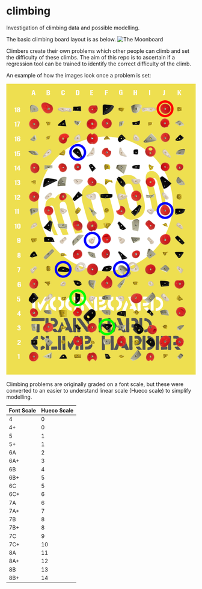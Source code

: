 # climbing
Investigation of climbing data and possible modelling.

The basic climbing board layout is as below.
![The Moonboard](/https://github.com/fhethomas/storage_repo/blob/master/base_image.png)

Climbers create their own problems which other people can climb and set the difficulty of these climbs. The aim of this repo is to ascertain if a regression tool can be trained to identify the correct difficulty of the climb.

An example of how the images look once a problem is set:

![Problem 12 from scraped data](https://github.com/fhethomas/storage_repo/blob/master/12.png)

Climbing problems are originally graded on a font scale, but these were converted to an easier to understand linear scale (Hueco scale) to simplify modelling.


Font Scale | Hueco Scale
------------ | -------------
4 | 0
4+ | 0
5 | 1
5+ | 1
6A | 2
6A+ | 3
6B | 4
6B+ | 5
6C | 5
6C+ | 6
7A | 6
7A+ | 7
7B | 8
7B+ | 8
7C | 9
7C+ | 10
8A | 11
8A+ | 12
8B | 13
8B+ | 14